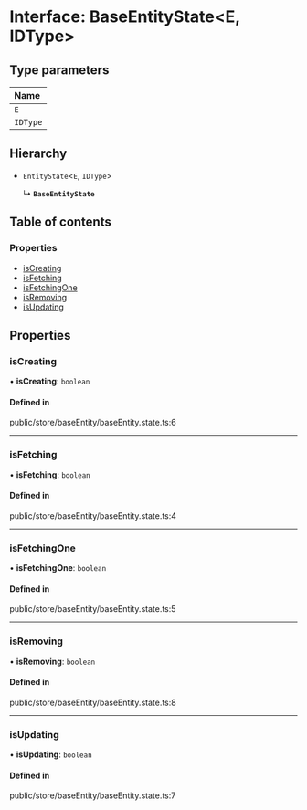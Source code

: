 # Interface: BaseEntityState<E, IDType\>

## Type parameters

| Name |
| :------ |
| `E` |
| `IDType` |

## Hierarchy

- `EntityState`<`E`, `IDType`\>

  ↳ **`BaseEntityState`**

## Table of contents

### Properties

- [isCreating](../wiki/BaseEntityState#iscreating)
- [isFetching](../wiki/BaseEntityState#isfetching)
- [isFetchingOne](../wiki/BaseEntityState#isfetchingone)
- [isRemoving](../wiki/BaseEntityState#isremoving)
- [isUpdating](../wiki/BaseEntityState#isupdating)

## Properties

### isCreating

• **isCreating**: `boolean`

#### Defined in

public/store/baseEntity/baseEntity.state.ts:6

___

### isFetching

• **isFetching**: `boolean`

#### Defined in

public/store/baseEntity/baseEntity.state.ts:4

___

### isFetchingOne

• **isFetchingOne**: `boolean`

#### Defined in

public/store/baseEntity/baseEntity.state.ts:5

___

### isRemoving

• **isRemoving**: `boolean`

#### Defined in

public/store/baseEntity/baseEntity.state.ts:8

___

### isUpdating

• **isUpdating**: `boolean`

#### Defined in

public/store/baseEntity/baseEntity.state.ts:7
